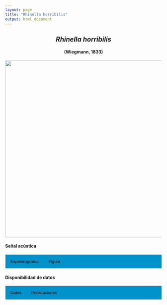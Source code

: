 ```yaml
---
layout: page
title: "Rhinella horribilis"
output: html_document
---
```


<style>
/* Simplified CSS for tabs */
.tab {
  overflow: hidden;
  border: 1px solid #ccc;
  background-color: #0092ca;
}
.tab button {
  background-color: inherit;
  float: left;
  border: none;
  cursor: pointer;
  padding: 14px 16px;
  transition: background-color 0.3s;
}
.tab button:hover {
  background-color: #ddd;
}
.tab button.active {
  background-color: #ccc;
}
.tabcontent {
  display: none;
  padding: 6px 12px;
  border: 1px solid #ccc;
  border-top: none;
}
.audio-container {
  margin-bottom: 10px;
}
body h1 {
  display: none;
}
</style>

<script>
function openTab(evt, tabName) {
  document.querySelectorAll('.tabcontent').forEach(tab => tab.style.display = "none");
  document.querySelectorAll('.tablinks').forEach(link => link.classList.remove('active'));
  document.getElementById(tabName).style.display = "block";
  evt.currentTarget.classList.add('active');
}
</script>

<!-- Species presentation -->
<div style="text-align: center;">
  <h2><i>Rhinella horribilis</i></h2>
  <h4>(Wiegmann, 1833)</h4>
  <img src="{{ site.baseurl }}/images/especie_Rhinella_horribilis.png" style="width:15cm;">
</div>

#### Señal acústica

<!-- Tabs section -->
<div class="tab">
  <button class="tablinks" onclick="openTab(event, 'Espectro')">Espectrograma</button>
  <button class="tablinks" onclick="openTab(event, 'fig')">Figura</button>
</div>

<!-- Seccion Espectrograma -->
<div id="Espectro" class="tabcontent" style="text-align: center;">
  <video width="100%" height="auto" controls>
    <source src="{{ site.baseurl }}/Espectrograms/dyna_Rhinella_horribilis.mp4" type="video/mp4">
    Tu navegador no soporta el elemento de video.
  </video>
</div>

<!-- Seccion Figura -->
<div id="fig" class="tabcontent" style="text-align: center;">
  <img src="{{ site.baseurl }}/images/spec_Rhinella_horribilis.png" style="width:15cm;">
</div>

#### Disponibilidad de datos

<!-- Tabs section -->
<div class="tab">
  <button class="tablinks" onclick="openTab(event, 'dat')">Datos</button>
  <button class="tablinks" onclick="openTab(event, 'pubs')">Publicaciones</button>
</div>

<!-- Seccion Datos -->
<div id="dat" class="tabcontent">

  <p><strong>Disponibles en CSA-IAVH</strong></p>
  <p><a href="http://colecciones.humboldt.org.co/rec/sonidos/IAvH-CSA-34493/IAvH-CSA-34493.wav" target="_blank">IAVH-CSA-34493</a></p>
  <p><a href="http://colecciones.humboldt.org.co/rec/sonidos/IAvH-CSA-34494/IAvH-CSA-34494.wav" target="_blank">IAVH-CSA-34494</a></p>
  <p><a href="http://colecciones.humboldt.org.co/rec/sonidos/IAvH-CSA-34495/IAvH-CSA-34495.wav" target="_blank">IAVH-CSA-34495</a></p>
  <p><a href="http://colecciones.humboldt.org.co/rec/sonidos/IAvH-CSA-34496/IAvH-CSA-34496.wav" target="_blank">IAVH-CSA-34496</a></p>
  <p><a href="http://colecciones.humboldt.org.co/rec/sonidos/IAvH-CSA-34497/IAvH-CSA-34497.wav" target="_blank">IAVH-CSA-34497</a></p>
  <p><a href="http://colecciones.humboldt.org.co/rec/sonidos/IAvH-CSA-34498/IAvH-CSA-34498.wav" target="_blank">IAVH-CSA-34498</a></p>
  <p><a href="http://colecciones.humboldt.org.co/rec/sonidos/IAvH-CSA-34499/IAvH-CSA-34499.wav" target="_blank">IAVH-CSA-34499</a></p>
  <p><a href="http://colecciones.humboldt.org.co/rec/sonidos/IAvH-CSA-34500/IAvH-CSA-34500.wav" target="_blank">IAVH-CSA-34500</a></p>  
  <p><a href="http://colecciones.humboldt.org.co/rec/sonidos/IAvH-CSA-35775/IAvH-CSA-35775.wav" target="_blank">IAVH-CSA-35775</a></p>
  <p><a href="http://colecciones.humboldt.org.co/rec/sonidos/IAvH-CSA-36266/IAvH-CSA-36266.wav" target="_blank">IAVH-CSA-36266</a></p>

  <p><strong>Disponibles en Figshare</strong></p>
  <p>Chaves-Portilla, G. (2024). Rhinella horribilis. figshare. Media.  
    <a href="https://doi.org/10.6084/m9.figshare.27640617.v2" target="_blank">https://doi.org/10.6084/m9.figshare.27640617.v2</a></p>
  
  <p><strong>Disponibles en iNaturalist</strong></p>
  <p><a href="https://www.inaturalist.org/observations?place_id=7196&sounds&taxon_id=517119" target="_blank">Rhinella horribilis</a></p>
  
</div>


<!-- Seccion Publicaciones -->
<div id="pubs" class="tabcontent">
  <p><strong>Bernal, M.H., Montealegre, D.P., Páez, C.A.</strong> 2004. Estudio de la vocalización de trece especies de anuros del municipio de Ibagué, Colombia. <i>Revista de la Academia Colombiana de Ciencias Exactas, Físicas y Naturales</i> 28: 385-390. 
  <a href="https://raccefyn.co/index.php/raccefyn/article/view/2135" target="_blank">https://raccefyn.co/index.php/raccefyn/article/view/2135</a></p>
  <p><strong>***</strong><i>Bernal et al. (2004) no disponibiliza los audios y datos asociados.</i></p>
</div>
